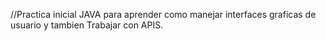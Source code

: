 //Practica inicial JAVA para aprender como manejar interfaces graficas
de usuario y tambien Trabajar con APIS.
